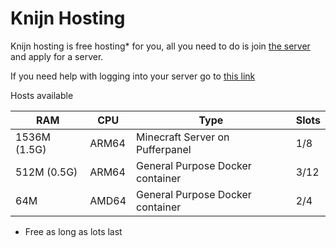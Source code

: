 # Knijn Hosting
Knijn hosting is free hosting* for you, all you need to do is join [the server](https://discord.gg/3Cgdtxkchh) and apply for a server.

If you need help with logging into your server go to [this link](https://hosting.knijn.ga/tutorial)

Hosts available

RAM         |CPU  |Type                             |Slots
------------|-----|---------------------------------|---------|
1536M (1.5G)|ARM64|Minecraft Server on Pufferpanel  |1/8
512M  (0.5G)|ARM64|General Purpose Docker container |3/12
64M         |AMD64|General Purpose Docker container |2/4

* Free as long as lots last
